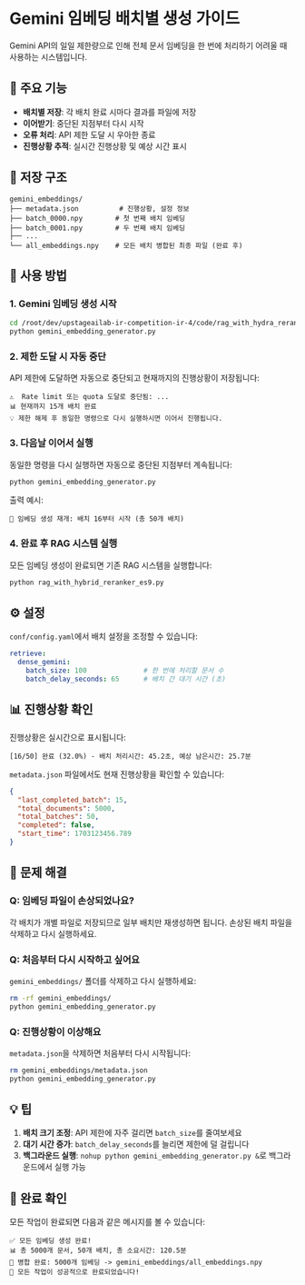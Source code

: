 # Gemini 임베딩 배치별 생성 가이드

Gemini API의 일일 제한량으로 인해 전체 문서 임베딩을 한 번에 처리하기 어려울 때 사용하는 시스템입니다.

## 🎯 주요 기능

- **배치별 저장**: 각 배치 완료 시마다 결과를 파일에 저장
- **이어받기**: 중단된 지점부터 다시 시작
- **오류 처리**: API 제한 도달 시 우아한 종료
- **진행상황 추적**: 실시간 진행상황 및 예상 시간 표시

## 📁 저장 구조

```
gemini_embeddings/
├── metadata.json          # 진행상황, 설정 정보
├── batch_0000.npy        # 첫 번째 배치 임베딩
├── batch_0001.npy        # 두 번째 배치 임베딩
├── ...
└── all_embeddings.npy    # 모든 배치 병합된 최종 파일 (완료 후)
```

## 🚀 사용 방법

### 1. Gemini 임베딩 생성 시작

```bash
cd /root/dev/upstageailab-ir-competition-ir-4/code/rag_with_hydra_reranker
python gemini_embedding_generator.py
```

### 2. 제한 도달 시 자동 중단

API 제한에 도달하면 자동으로 중단되고 현재까지의 진행상황이 저장됩니다:

```
⚠️  Rate limit 또는 quota 도달로 중단됨: ...
📊 현재까지 15개 배치 완료
💡 제한 해제 후 동일한 명령으로 다시 실행하시면 이어서 진행됩니다.
```

### 3. 다음날 이어서 실행

동일한 명령을 다시 실행하면 자동으로 중단된 지점부터 계속됩니다:

```bash
python gemini_embedding_generator.py
```

출력 예시:
```
🔄 임베딩 생성 재개: 배치 16부터 시작 (총 50개 배치)
```

### 4. 완료 후 RAG 시스템 실행

모든 임베딩 생성이 완료되면 기존 RAG 시스템을 실행합니다:

```bash
python rag_with_hybrid_reranker_es9.py
```

## ⚙️ 설정

`conf/config.yaml`에서 배치 설정을 조정할 수 있습니다:

```yaml
retrieve:
  dense_gemini:
    batch_size: 100              # 한 번에 처리할 문서 수
    batch_delay_seconds: 65      # 배치 간 대기 시간 (초)
```

## 📊 진행상황 확인

진행상황은 실시간으로 표시됩니다:

```
[16/50] 완료 (32.0%) - 배치 처리시간: 45.2초, 예상 남은시간: 25.7분
```

`metadata.json` 파일에서도 현재 진행상황을 확인할 수 있습니다:

```json
{
  "last_completed_batch": 15,
  "total_documents": 5000,
  "total_batches": 50,
  "completed": false,
  "start_time": 1703123456.789
}
```

## 🔧 문제 해결

### Q: 임베딩 파일이 손상되었나요?

각 배치가 개별 파일로 저장되므로 일부 배치만 재생성하면 됩니다. 손상된 배치 파일을 삭제하고 다시 실행하세요.

### Q: 처음부터 다시 시작하고 싶어요

`gemini_embeddings/` 폴더를 삭제하고 다시 실행하세요:

```bash
rm -rf gemini_embeddings/
python gemini_embedding_generator.py
```

### Q: 진행상황이 이상해요

`metadata.json`을 삭제하면 처음부터 다시 시작됩니다:

```bash
rm gemini_embeddings/metadata.json
python gemini_embedding_generator.py
```

## 💡 팁

1. **배치 크기 조정**: API 제한에 자주 걸리면 `batch_size`를 줄여보세요
2. **대기 시간 증가**: `batch_delay_seconds`를 늘리면 제한에 덜 걸립니다
3. **백그라운드 실행**: `nohup python gemini_embedding_generator.py &`로 백그라운드에서 실행 가능

## 🎉 완료 확인

모든 작업이 완료되면 다음과 같은 메시지를 볼 수 있습니다:

```
✅ 모든 임베딩 생성 완료!
📊 총 5000개 문서, 50개 배치, 총 소요시간: 120.5분
📁 병합 완료: 5000개 임베딩 -> gemini_embeddings/all_embeddings.npy
🎉 모든 작업이 성공적으로 완료되었습니다!
```